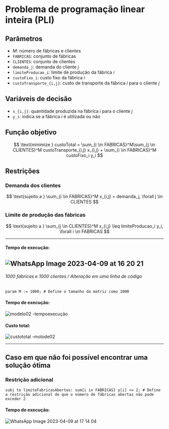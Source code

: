 # Problema de programação linear inteira (PLI)

## Parâmetros
- $M$: número de fábricas e clientes
- `FABRICAS`: conjunto de fábricas
- `CLIENTES`: conjunto de clientes
- `demanda_j`: demanda do cliente $j$
- `limiteProducao_i`: limite de produção da fábrica $i$
- `custoFixo_i`: custo fixo da fábrica $i$
- `custoTransporte_{i,j}`: custo de transporte da fábrica $i$ para o cliente $j$

## Variáveis de decisão

- `x_{i,j}`: quantidade produzida na fábrica $i$ para o cliente $j$
- `y_i`: indica se a fábrica $i$ é utilizada ou não

## Função objetivo

$$
\text{minimize } custoTotal = \sum_{i \in FABRICAS}^M\sum_{j \in CLIENTES}^M custoTransporte_{i,j} x_{i,j} + \sum_{i \in FABRICAS}^M custoFixo_i y_i
$$

## Restrições

### Demanda dos clientes

$$
\text{sujeito a } \sum_{i \in FABRICAS}^M x_{i,j} = demanda_j, \forall j \in CLIENTES
$$

### Limite de produção das fábricas

$$
\text{sujeito a } \sum_{j \in CLIENTES}^M x_{i,j} \leq limiteProducao_i y_i, \forall i \in FABRICAS
$$

---

#### Tempo de execução:
![WhatsApp Image 2023-04-09 at 16 20 21](https://user-images.githubusercontent.com/107778190/230792504-63444dbc-967e-431d-b6b5-57cc2da4f55d.jpeg)
---
###### 1000 fábricas e 1000 clientes / Alteração em uma linha de código 
 
```
param M := 1000; # Define o tamanho da matriz como 1000
```
#### Tempo de execução:
![modelo02 -tempoexecução](https://user-images.githubusercontent.com/107778190/230792784-55463377-73ac-4395-8892-c3e9148946a3.png)

#### Custo total:
![custototal -molode02](https://user-images.githubusercontent.com/107778190/230792810-eb68b2b6-9150-4c2a-93a5-581e11269d12.png)

---

## Caso em que não foi possível encontrar uma solução ótima
### Restrição adicional
```
subj to limiteFabricasAbertas: sum{i in FABRICAS} y[i] <= 2; # Define a restrição adicional de que o número de fábricas abertas não pode exceder 2
```
#### Tempo de execução:
![WhatsApp Image 2023-04-09 at 17 14 04](https://user-images.githubusercontent.com/107778190/230794495-adca63bf-6eea-4fe8-8fb9-2c6cc7fb4e92.jpeg)




